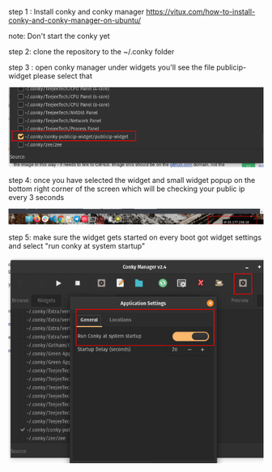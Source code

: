 step 1 : Install conky and conky manager 
         https://vitux.com/how-to-install-conky-and-conky-manager-on-ubuntu/
	
note: Don't start the conky yet 

step 2: clone the repository to the ~/.conky folder 

step 3 : open conky manager under widgets you'll see the file publicip-widget please select that 

![alt text](https://github.com/ZeeshanLive/conky-publicip-widget/blob/master/2020-09-17_12-20.png)

step 4: once you have selected the widget and small widget popup on the bottom right corner of the screen which will be checking your public ip every 3 seconds 

![alt_text](https://github.com/ZeeshanLive/conky-publicip-widget/blob/master/2020-09-17_12-21.png)

step 5: make sure the widget gets started on every boot got widget settings and select "run conky at system startup"

![alt_text](https://github.com/ZeeshanLive/conky-publicip-widget/blob/master/2020-09-17_12-29.png)
